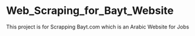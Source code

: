 # Web_Scraping_for_Bayt_Website
This project is for Scrapping Bayt.com  which is an Arabic Website for Jobs 

